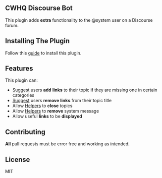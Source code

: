 ## CWHQ Discourse Bot
This plugin adds **extra** functionality to the @system user on a Discourse forum.

## Installing The Plugin
Follow this [guide](https://meta.discourse.org/t/install-plugins-in-discourse/19157) to install this plugin.

## Features
This plugin can:
  - <ins>Suggest</ins> users **add** **links** to their topic if they are missing one in certain categories
  - <ins>Suggest</ins> users **remove** **links** from their topic title
  - Allow <ins>Helpers</ins> to **close** topics
  - Allow <ins>Helpers</ins> to **remove** system message
  - Allow useful **links** to be **displayed**

## Contributing
**All** pull requests must be error free and working as intended.
  
## License
MIT
